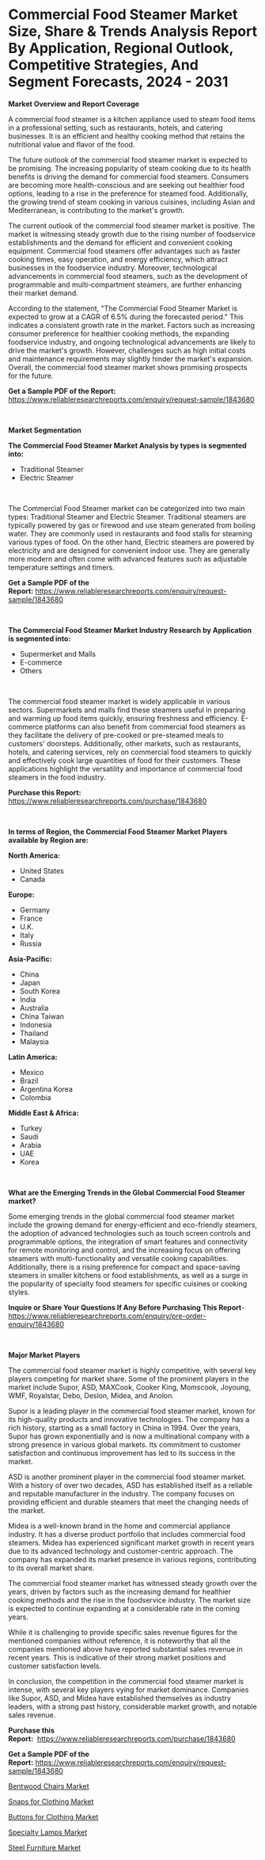 <p><h1>Commercial Food Steamer Market Size, Share & Trends Analysis Report By Application, Regional Outlook, Competitive Strategies, And Segment Forecasts, 2024 - 2031</h1></p><p><strong>Market Overview and Report Coverage</strong></p>
<p><p>A commercial food steamer is a kitchen appliance used to steam food items in a professional setting, such as restaurants, hotels, and catering businesses. It is an efficient and healthy cooking method that retains the nutritional value and flavor of the food.</p><p>The future outlook of the commercial food steamer market is expected to be promising. The increasing popularity of steam cooking due to its health benefits is driving the demand for commercial food steamers. Consumers are becoming more health-conscious and are seeking out healthier food options, leading to a rise in the preference for steamed food. Additionally, the growing trend of steam cooking in various cuisines, including Asian and Mediterranean, is contributing to the market's growth.</p><p>The current outlook of the commercial food steamer market is positive. The market is witnessing steady growth due to the rising number of foodservice establishments and the demand for efficient and convenient cooking equipment. Commercial food steamers offer advantages such as faster cooking times, easy operation, and energy efficiency, which attract businesses in the foodservice industry. Moreover, technological advancements in commercial food steamers, such as the development of programmable and multi-compartment steamers, are further enhancing their market demand.</p><p>According to the statement, "The Commercial Food Steamer Market is expected to grow at a CAGR of 6.5% during the forecasted period." This indicates a consistent growth rate in the market. Factors such as increasing consumer preference for healthier cooking methods, the expanding foodservice industry, and ongoing technological advancements are likely to drive the market's growth. However, challenges such as high initial costs and maintenance requirements may slightly hinder the market's expansion. Overall, the commercial food steamer market shows promising prospects for the future.</p></p>
<p><strong>Get a Sample PDF of the Report:</strong> <a href="https://www.reliableresearchreports.com/enquiry/request-sample/1843680">https://www.reliableresearchreports.com/enquiry/request-sample/1843680</a></p>
<p>&nbsp;</p>
<p><strong>Market Segmentation</strong></p>
<p><strong>The Commercial Food Steamer Market Analysis by types is segmented into:</strong></p>
<p><ul><li>Traditional Steamer</li><li>Electric Steamer</li></ul></p>
<p>&nbsp;</p>
<p><p>The Commercial Food Steamer market can be categorized into two main types: Traditional Steamer and Electric Steamer. Traditional steamers are typically powered by gas or firewood and use steam generated from boiling water. They are commonly used in restaurants and food stalls for steaming various types of food. On the other hand, Electric steamers are powered by electricity and are designed for convenient indoor use. They are generally more modern and often come with advanced features such as adjustable temperature settings and timers.</p></p>
<p><strong>Get a Sample PDF of the Report:</strong>&nbsp;<a href="https://www.reliableresearchreports.com/enquiry/request-sample/1843680">https://www.reliableresearchreports.com/enquiry/request-sample/1843680</a></p>
<p>&nbsp;</p>
<p><strong>The Commercial Food Steamer Market Industry Research by Application is segmented into:</strong></p>
<p><ul><li>Supermerket and Malls</li><li>E-commerce</li><li>Others</li></ul></p>
<p>&nbsp;</p>
<p><p>The commercial food steamer market is widely applicable in various sectors. Supermarkets and malls find these steamers useful in preparing and warming up food items quickly, ensuring freshness and efficiency. E-commerce platforms can also benefit from commercial food steamers as they facilitate the delivery of pre-cooked or pre-steamed meals to customers' doorsteps. Additionally, other markets, such as restaurants, hotels, and catering services, rely on commercial food steamers to quickly and effectively cook large quantities of food for their customers. These applications highlight the versatility and importance of commercial food steamers in the food industry.</p></p>
<p><strong>Purchase this Report:</strong>&nbsp; <a href="https://www.reliableresearchreports.com/purchase/1843680">https://www.reliableresearchreports.com/purchase/1843680</a></p>
<p>&nbsp;</p>
<p><strong>In terms of Region, the Commercial Food Steamer Market Players available by Region are:</strong></p>
<p>
    <p> <strong> North America: </strong>
        <ul>
            <li>United States</li>
            <li>Canada</li>
        </ul>
        </p> 
    <p> <strong> Europe: </strong>
        <ul>
            <li>Germany</li>
            <li>France</li>
            <li>U.K.</li>
            <li>Italy</li>
            <li>Russia</li>
        </ul>
        </p> 
    <p> <strong> Asia-Pacific: </strong>
        <ul>
            <li>China</li>
            <li>Japan</li>
            <li>South Korea</li>
            <li>India</li>
            <li>Australia</li>
            <li>China Taiwan</li>
            <li>Indonesia</li>
            <li>Thailand</li>
            <li>Malaysia</li>
        </ul>
        </p> 
    <p> <strong> Latin America: </strong>
        <ul>
            <li>Mexico</li>
            <li>Brazil</li>
            <li>Argentina Korea</li>
            <li>Colombia</li>
        </ul>
        </p> 
    <p> <strong> Middle East & Africa: </strong>
        <ul>
            <li>Turkey</li>
            <li>Saudi</li>
            <li>Arabia</li>
            <li>UAE</li>
            <li>Korea</li>
        </ul>
    </p>
    </p>
<p>&nbsp;</p>
<p><strong>What are the Emerging Trends in the Global Commercial Food Steamer market?</strong></p>
<p><p>Some emerging trends in the global commercial food steamer market include the growing demand for energy-efficient and eco-friendly steamers, the adoption of advanced technologies such as touch screen controls and programmable options, the integration of smart features and connectivity for remote monitoring and control, and the increasing focus on offering steamers with multi-functionality and versatile cooking capabilities. Additionally, there is a rising preference for compact and space-saving steamers in smaller kitchens or food establishments, as well as a surge in the popularity of specialty food steamers for specific cuisines or cooking styles.</p></p>
<p><strong>Inquire or Share Your Questions If Any Before Purchasing This Report</strong>- <a href="https://www.reliableresearchreports.com/enquiry/pre-order-enquiry/1843680">https://www.reliableresearchreports.com/enquiry/pre-order-enquiry/1843680</a></p>
<p>&nbsp;</p>
<p><strong>Major Market Players</strong></p>
<p><p>The commercial food steamer market is highly competitive, with several key players competing for market share. Some of the prominent players in the market include Supor, ASD, MAXCook, Cooker King, Momscook, Joyoung, WMF, Royalstar, Debo, Deslon, Midea, and Anolon. </p><p>Supor is a leading player in the commercial food steamer market, known for its high-quality products and innovative technologies. The company has a rich history, starting as a small factory in China in 1994. Over the years, Supor has grown exponentially and is now a multinational company with a strong presence in various global markets. Its commitment to customer satisfaction and continuous improvement has led to its success in the market. </p><p>ASD is another prominent player in the commercial food steamer market. With a history of over two decades, ASD has established itself as a reliable and reputable manufacturer in the industry. The company focuses on providing efficient and durable steamers that meet the changing needs of the market. </p><p>Midea is a well-known brand in the home and commercial appliance industry. It has a diverse product portfolio that includes commercial food steamers. Midea has experienced significant market growth in recent years due to its advanced technology and customer-centric approach. The company has expanded its market presence in various regions, contributing to its overall market share.</p><p>The commercial food steamer market has witnessed steady growth over the years, driven by factors such as the increasing demand for healthier cooking methods and the rise in the foodservice industry. The market size is expected to continue expanding at a considerable rate in the coming years.</p><p>While it is challenging to provide specific sales revenue figures for the mentioned companies without reference, it is noteworthy that all the companies mentioned above have reported substantial sales revenue in recent years. This is indicative of their strong market positions and customer satisfaction levels.</p><p>In conclusion, the competition in the commercial food steamer market is intense, with several key players vying for market dominance. Companies like Supor, ASD, and Midea have established themselves as industry leaders, with a strong past history, considerable market growth, and notable sales revenue.</p></p>
<p><strong>Purchase this Report:</strong>&nbsp;&nbsp;<a href="https://www.reliableresearchreports.com/purchase/1843680">https://www.reliableresearchreports.com/purchase/1843680</a></p>
<p></p>
<p><strong>Get a Sample PDF of the Report:</strong>&nbsp;<a href="https://www.reliableresearchreports.com/enquiry/request-sample/1843680">https://www.reliableresearchreports.com/enquiry/request-sample/1843680</a></p>
<p><p><a href="https://github.com/WillieWoodard/Market-Research-Report-List-2/blob/main/bentwood-chairs-market.md">Bentwood Chairs Market</a></p><p><a href="https://github.com/ChiragRp1/Market-Research-Report-List-2/blob/main/snaps-for-clothing-market.md">Snaps for Clothing Market</a></p><p><a href="https://github.com/ChiragRP21/Market-Research-Report-List-2/blob/main/buttons-for-clothing-market.md">Buttons for Clothing Market</a></p><p><a href="https://github.com/BryceTownsendr/Market-Research-Report-List-2/blob/main/specialty-lamps-market.md">Specialty Lamps Market</a></p><p><a href="https://github.com/PeterParrish5/Market-Research-Report-List-2/blob/main/steel-furniture-market.md">Steel Furniture Market</a></p></p>